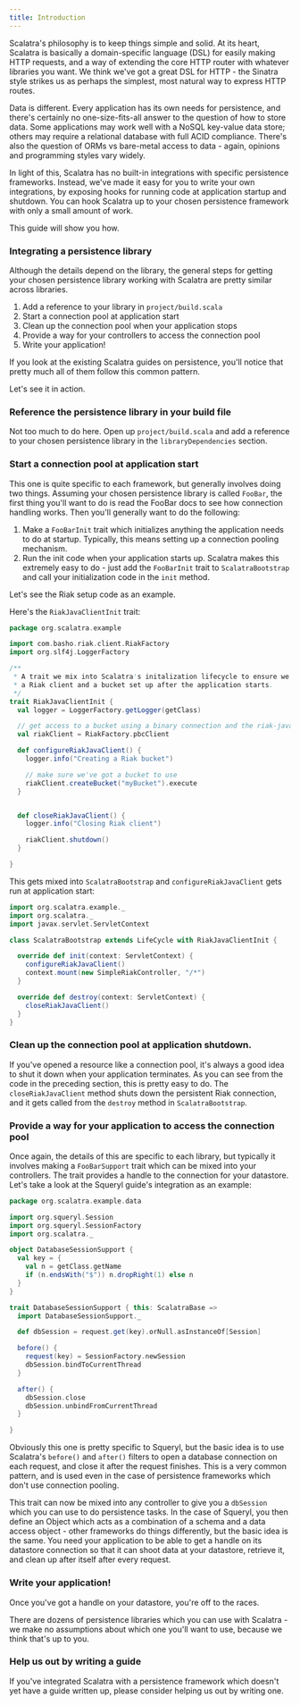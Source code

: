 ```yaml
---
title: Introduction
---
```


Scalatra's philosophy is to keep things simple and solid. At its heart, Scalatra is basically a domain-specific language (DSL) for easily making HTTP requests, and a way of extending the core HTTP router with whatever libraries you want. We think we've got a great DSL for HTTP - the Sinatra style strikes us as perhaps the simplest, most natural way to express HTTP routes.

Data is different. Every application has its own needs for persistence, and there's certainly no one-size-fits-all answer to the question of how to store data. Some applications may work well with a NoSQL key-value data store; others may require a relational database with full ACID compliance. There's also the question of ORMs vs bare-metal access to data - again, opinions and programming styles vary widely.

In light of this, Scalatra has no built-in integrations with specific persistence frameworks. Instead, we've made it easy for you to write your own integrations, by exposing hooks for running code at application startup and shutdown. You can hook Scalatra up to your chosen persistence framework with only a small amount of work.

This guide will show you how.

### Integrating a persistence library

Although the details depend on the library, the general steps for getting your chosen persistence library working with Scalatra are pretty similar across libraries.

1. Add a reference to your library in `project/build.scala`
1. Start a connection pool at application start
1. Clean up the connection pool when your application stops
1. Provide a way for your controllers to access the connection pool
1. Write your application!

If you look at the existing Scalatra guides on persistence, you'll notice that pretty much all of them follow this common pattern.

Let's see it in action.

### Reference the persistence library in your build file

Not too much to do here. Open up `project/build.scala` and add a reference to your chosen persistence library in the `libraryDependencies` section.

### Start a connection pool at application start

This one is quite specific to each framework, but generally involves doing two things. Assuming your chosen persistence library is called `FooBar`, the first thing you'll want to do is read the FooBar docs to see how connection handling works. Then you'll generally want to do the following:

1. Make a `FooBarInit` trait which initializes anything the application needs to do at startup. Typically, this means setting up a connection pooling mechanism.
1. Run the init code when your application starts up. Scalatra makes this extremely easy to do - just add the `FooBarInit` trait to `ScalatraBootstrap` and call your initialization code in the `init` method.

Let's see the Riak setup code as an example.

Here's the `RiakJavaClientInit` trait:

```scala
package org.scalatra.example

import com.basho.riak.client.RiakFactory
import org.slf4j.LoggerFactory

/**
 * A trait we mix into Scalatra's initalization lifecycle to ensure we've got
 * a Riak client and a bucket set up after the application starts.
 */
trait RiakJavaClientInit {
  val logger = LoggerFactory.getLogger(getClass)

  // get access to a bucket using a binary connection and the riak-java-client
  val riakClient = RiakFactory.pbcClient

  def configureRiakJavaClient() {
    logger.info("Creating a Riak bucket")

    // make sure we've got a bucket to use
    riakClient.createBucket("myBucket").execute
  }


  def closeRiakJavaClient() {
    logger.info("Closing Riak client")

    riakClient.shutdown()
  }

}
```

This gets mixed into `ScalatraBootstrap` and `configureRiakJavaClient` gets run at application start:

```scala
import org.scalatra.example._
import org.scalatra._
import javax.servlet.ServletContext

class ScalatraBootstrap extends LifeCycle with RiakJavaClientInit {

  override def init(context: ServletContext) {
    configureRiakJavaClient()
    context.mount(new SimpleRiakController, "/*")
  }

  override def destroy(context: ServletContext) {
    closeRiakJavaClient()
  }
}
```

### Clean up the connection pool at application shutdown.

If you've opened a resource like a connection pool, it's always a good idea to shut it down when your application terminates. As you can see from the code in the preceding section, this is pretty easy to do. The `closeRiakJavaClient` method shuts down the persistent Riak connection, and it gets called from the `destroy` method in `ScalatraBootstrap`.

### Provide a way for your application to access the connection pool

Once again, the details of this are specific to each library, but typically it involves making a `FooBarSupport` trait which can be mixed into your controllers. The trait provides a handle to the connection for your datastore. Let's take a look at the Squeryl guide's integration as an example:

```scala
package org.scalatra.example.data

import org.squeryl.Session
import org.squeryl.SessionFactory
import org.scalatra._

object DatabaseSessionSupport {
  val key = {
    val n = getClass.getName
    if (n.endsWith("$")) n.dropRight(1) else n
  }
}

trait DatabaseSessionSupport { this: ScalatraBase =>
  import DatabaseSessionSupport._

  def dbSession = request.get(key).orNull.asInstanceOf[Session]

  before() {
    request(key) = SessionFactory.newSession
    dbSession.bindToCurrentThread
  }

  after() {
    dbSession.close
    dbSession.unbindFromCurrentThread
  }

}
```

Obviously this one is pretty specific to Squeryl, but the basic idea is to use Scalatra's `before()` and `after()` filters to open a database connection on each request, and close it after the request finishes. This is a very common pattern, and is used even in the case of persistence frameworks which don't use connection pooling.

This trait can now be mixed into any controller to give you a `dbSession` which you can use to do persistence tasks. In the case of Squeryl, you then define an Object which acts as a combination of a schema and a data access object - other frameworks do things differently, but the basic idea is the same. You need your application to be able to get a handle on its datastore connection so that it can shoot data at your datastore, retrieve it, and clean up after itself after every request.

### Write your application!

Once you've got a handle on your datastore, you're off to the races.

There are dozens of persistence libraries which you can use with Scalatra - we make no assumptions about which one you'll want to use, because we think that's up to you.

### Help us out by writing a guide

If you've integrated Scalatra with a persistence framework which doesn't yet have a guide written up, please consider helping us out by writing one.
